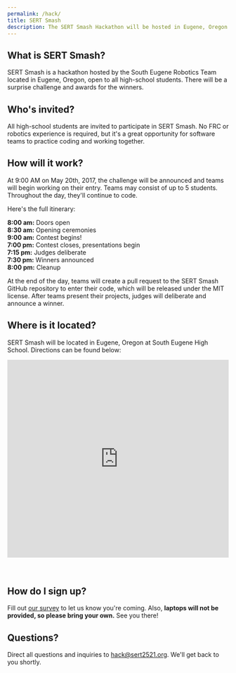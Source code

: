 ```yaml
---
permalink: /hack/
title: SERT Smash
description: The SERT Smash Hackathon will be hosted in Eugene, Oregon on May 20th.
---
```


## What is SERT Smash?

SERT Smash is a hackathon hosted by the South Eugene Robotics Team located in
Eugene, Oregon, open to all high-school students. There will be a surprise
challenge and awards for the winners.

## Who's invited?

All high-school students are invited to participate in SERT Smash. No FRC or
robotics experience is required, but it's a great opportunity for software teams
to practice coding and working together.

## How will it work?

At 9:00 AM on May 20th, 2017, the challenge will be announced and teams will
begin working on their entry. Teams may consist of up to 5 students. Throughout the day, they'll continue to code.

Here's the full itinerary:

**8:00 am:** Doors open<br>
**8:30 am:** Opening ceremonies<br>
**9:00 am:** Contest begins!<br>
**7:00 pm:** Contest closes, presentations begin<br>
**7:15 pm:** Judges deliberate<br>
**7:30 pm:** Winners announced<br>
**8:00 pm:** Cleanup

At the end of the day, teams will create a pull request to the SERT Smash
GitHub repository to enter their code, which will be released under
the MIT license. After teams present their projects, judges will deliberate and
announce a winner.

## Where is it located?

SERT Smash will be located in Eugene, Oregon at South Eugene High School.
Directions can be found below:

<iframe src="https://www.google.com/maps/embed?pb=!1m18!1m12!1m3!1d1521.1374859553573!2d-123.08633884449964!3d44.03771812371085!2m3!1f0!2f0!3f0!3m2!1i1024!2i768!4f13.1!3m3!1m2!1s0x0%3A0xcbc8dbc4795af85c!2sSouth+Eugene+High+School!5e0!3m2!1sen!2sus!4v1486171391421" frameborder="0" style="border:0;margin-bottom:35px;width:100%;height:450px;" allowfullscreen></iframe>

## How do I sign up?
Fill out [our survey](https://docs.google.com/forms/d/e/1FAIpQLSfJ5ONERvgh463rZSAADcbp7KfaO3Q0zlDv0cszpvdC9gICUA/viewform?usp=sf_link) to let us know you're coming. Also, **laptops will not be provided, so please bring your own.** See you there!

## Questions?

Direct all questions and inquiries to [hack@sert2521.org](mailto:hack@sert2521.org).
We'll get back to you shortly.
